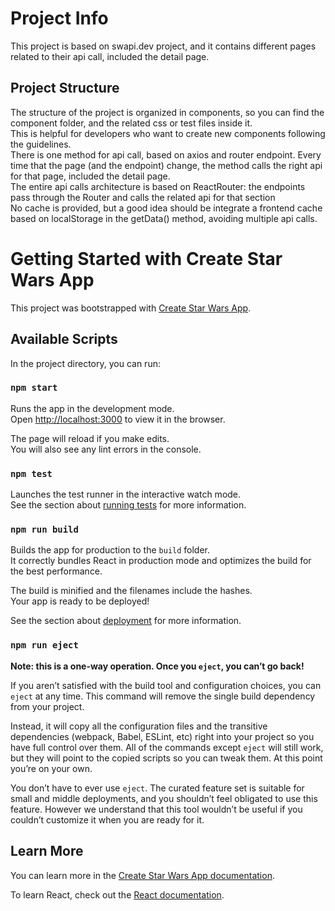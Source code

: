 # Project Info

This project is based on swapi.dev project, and it contains different pages related to their api call, included the detail page.

## Project Structure

The structure of the project is organized in components, so you can find the component folder, and the related css or test files inside it.\
This is helpful for developers who want to create new components following the guidelines.\
There is one method for api call, based on axios and router endpoint. Every time that the page (and the endpoint) change, the method calls the right api for that page, included the detail page.\
The entire api calls architecture is based on ReactRouter: the endpoints pass through the Router and calls the related api for that section\
No cache is provided, but a good idea should be integrate a frontend cache based on localStorage in the getData() method, avoiding multiple api calls.

# Getting Started with Create Star Wars App

This project was bootstrapped with [Create Star Wars App](https://github.com/facebook/create-react-app).

## Available Scripts

In the project directory, you can run:

### `npm start`

Runs the app in the development mode.\
Open [http://localhost:3000](http://localhost:3000) to view it in the browser.

The page will reload if you make edits.\
You will also see any lint errors in the console.

### `npm test`

Launches the test runner in the interactive watch mode.\
See the section about [running tests](https://facebook.github.io/create-react-app/docs/running-tests) for more information.

### `npm run build`

Builds the app for production to the `build` folder.\
It correctly bundles React in production mode and optimizes the build for the best performance.

The build is minified and the filenames include the hashes.\
Your app is ready to be deployed!

See the section about [deployment](https://facebook.github.io/create-react-app/docs/deployment) for more information.

### `npm run eject`

**Note: this is a one-way operation. Once you `eject`, you can’t go back!**

If you aren’t satisfied with the build tool and configuration choices, you can `eject` at any time. This command will remove the single build dependency from your project.

Instead, it will copy all the configuration files and the transitive dependencies (webpack, Babel, ESLint, etc) right into your project so you have full control over them. All of the commands except `eject` will still work, but they will point to the copied scripts so you can tweak them. At this point you’re on your own.

You don’t have to ever use `eject`. The curated feature set is suitable for small and middle deployments, and you shouldn’t feel obligated to use this feature. However we understand that this tool wouldn’t be useful if you couldn’t customize it when you are ready for it.

## Learn More

You can learn more in the [Create Star Wars App documentation](https://facebook.github.io/create-react-app/docs/getting-started).

To learn React, check out the [React documentation](https://reactjs.org/).
